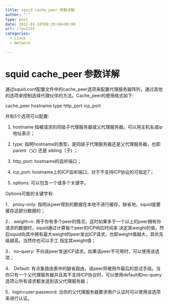 ```yaml
---
title: squid cache_peer 参数详解
author: "-"
type: post
date: 2012-01-18T09:29:04+00:00
url: /?p=2155
categories:
  - Linux
  - Network

---
```

# squid cache_peer 参数详解
通过squid.conf配置文件中的cache_peer选项来配置代理服务器阵列，通过其他的选项来控制选择代理伙伴的方法。Cache_peer的使用格式如下: 
  
cache_peer hostname type http_port icp_port
  
共有5个选项可以配置: 
  
1. hostname:指被请求的同级子代理服务器或父代理服务器。可以用主机名或ip地址表示；
  
2. type: 指明hostname的类型，是同级子代理服务器还是父代理服务器，也即parent（父)  还是 sibling（子) ；
  
3. http_port: hostname的监听端口；
  
4. icp_port: hostname上的ICP监听端口，对于不支持ICP协议的可指定7；
  
5. options: 可以包含一个或多个关键字。
  
Options可能的关键字有: 
  
1． proxy-only: 指明从peer得到的数据在本地不进行缓存，缺省地，squid是要缓存这部分数据的；
  
2． weight=n: 用于你有多个peer的情况，这时如果多于一个以上的peer拥有你请求的数据时，squid通过计算每个peer的ICP响应时间来 决定其weight的值，然后squid向其中拥有最大weight的peer发出ICP请求。也即weight值越大，其优先级越高。当然你也可以手工 指定其weight值；
  
3． no-query: 不向该peer发送ICP请求。如果该peer不可用时，可以使用该选项；
  
4． Default: 有点象路由表中的缺省路由，该peer将被用作最后的尝试手段。当你只有一个父代理服务器并且其不支持ICP协议时，可以使用default和no-query选项让所有请求都发送到该父代理服务器；
  
5．login=user:password: 当你的父代理服务器要求用户认证时可以使用该选项来进行认证。